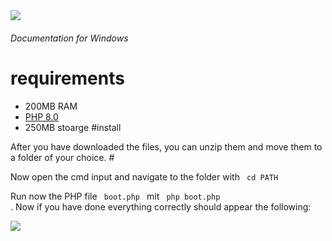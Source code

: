 
<img src= "https://github.com/phpPlus-Officiall/phpPlus/blob/main/baselogo.jpg">



<h6> Documentation for Windows</h6>

# requirements
 -  200MB RAM
 -  <a href= "https://www.php.net/downloads.php"> PHP 8.0 </a>
 -  250MB  stoarge
#install 

After you have downloaded the files, you can unzip them and move them to a folder of your choice. #

Now open the cmd input and navigate to the folder with <code> cd PATH </code>


   
 Run now the PHP file <code> boot.php </code> mit <code> php boot.php </code> . Now if you have done everything correctly should appear the following:


<img src= "https://github.com/phpPlus-Officiall/phpPlus/blob/main/screens/boot.png">
 
